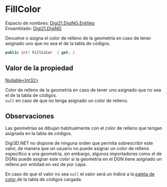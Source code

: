 # FillColor

Espacio de nombres: [Digi21.DigiNG.Entities](../../)  
Ensamblado: [Digi21.DigiNG](../../../)

Devuelve o asigna el color de relleno de la geometría en caso de tener asignado uno que no sea el de la tabla de códigos.

```csharp
public int? FillColor  { get; }
```

## Valor de la propiedad

[Nullable&lt;Int32&gt;](https://docs.microsoft.com/en-us/dotnet/api/system.nullable-1?view=net-5.0)

Color de relleno de la geometría en caso de tener uno asignado que no sea el de la tabla de códigos.  
`null` en caso de que no tenga asignado un color de relleno.

## Observaciones

Las geometrías se dibujan habitualmente con el color de relleno que tengan asignada en la tabla de códigos.

Digi3D.NET no dispone de ninguna orden que permita sobrescribir este valor, de manera que un usuario no puede asignar un color de relleno específico a una geometría, sin embargo, algunos importadores como el de DGNs puede asignar este color si la geometría en el DGN tiene asignado un relleno por entidad en vez de por capa.

En caso de que el valor no sea `null` el valor será un índice a la [paleta de color ](../../../../../../../referencia/editor-de-tablas-de-codigos/pestanas/colores.md#paleta-de-colores)de la tabla de códigos cargada.



